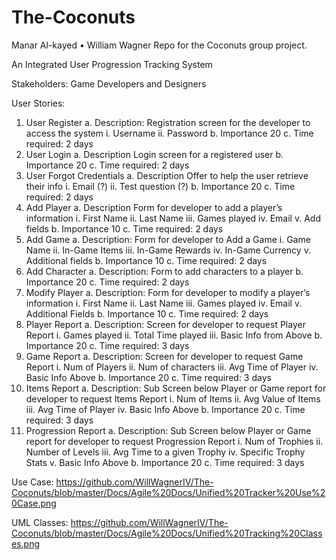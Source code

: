 # The-Coconuts
Manar Al-kayed •  William Wagner
Repo for the Coconuts group project.


An Integrated User Progression Tracking System

Stakeholders: Game Developers and Designers

User Stories:

1.	User Register
a.	Description: Registration screen for the developer to access the system
i.	Username
ii.	Password
b.	Importance 20
c.	Time required: 2 days
2.	User Login
a.	Description Login screen for a registered user
b.	Importance 20
c.	Time required: 2 days
3.	User Forgot Credentials
a.	Description Offer to help the user retrieve their info
i.	Email (?)
ii.	Test question (?)
b.	Importance 20
c.	Time required: 2 days
4.	Add Player
a.	Description Form for developer to add a player’s information
i.	First Name
ii.	Last Name
iii.	Games played
iv.	Email
v.	Add fields
b.	Importance 10
c.	Time required: 2 days
5.	Add Game
a.	Description: Form for developer to Add a Game
i.	Game Name
ii.	In-Game Items
iii.	In-Game Rewards
iv.	In-Game Currency
v.	Additional fields
b.	Importance 10
c.	Time required: 2 days
6.	Add Character
a.	Description: Form to add characters to a player
b.	Importance 20
c.	Time required: 2 days
7.	Modify Player
a.	Description: Form for developer to modify a player’s information
i.	First Name
ii.	Last Name
iii.	Games played
iv.	Email
v.	Additional Fields
b.	Importance 10
c.	Time required: 2 days
8.	Player Report
a.	Description: Screen for developer to request Player Report
i.	Games played
ii.	Total Time played
iii.	Basic Info from Above
b.	Importance 20
c.	Time required: 3 days
9.	Game Report
a.	Description: Screen for developer to request Game Report
i.	Num of Players
ii.	Num of characters
iii.	Avg Time of Player
iv.	Basic Info Above
b.	Importance 20
c.	Time required: 3 days
10.	Items Report
a.	Description: Sub Screen below Player or Game report for developer to request Items Report
i.	Num of Items
ii.	Avg Value of Items
iii.	Avg Time of Player
iv.	Basic Info Above
b.	Importance 20
c.	Time required: 3 days
11.	Progression Report
a.	Description: Sub Screen below Player or Game report for developer to request Progression Report
i.	Num of Trophies
ii.	Number of Levels
iii.	Avg Time to a given Trophy
iv.	Specific Trophy Stats
v.	Basic Info Above
b.	Importance 20
c.	Time required: 3 days


Use Case:
https://github.com/WillWagnerIV/The-Coconuts/blob/master/Docs/Agile%20Docs/Unified%20Tracker%20Use%20Case.png

UML Classes:
https://github.com/WillWagnerIV/The-Coconuts/blob/master/Docs/Agile%20Docs/Unified%20Tracking%20Classes.png
